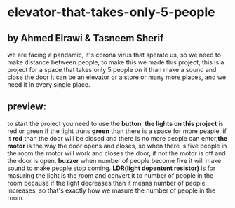 # elevator-that-takes-only-5-people

## by Ahmed Elrawi & Tasneem Sherif 

we are facing a pandamic, it's corona virus that sperate us, so we need to make distance between 
people, to make this we made this project, this is a project for a space that takes only 5 people on 
it than make a sound and close the door
it can be an elevator or a store or many more places, and we need it in every single place.

## preview:

to start the project you need to use the **button**, 
**the lights on this project** is red or green if the 
light truns **green** than there is a space for more peaple, if it **red** than the door will be closed and there
is no more people can enter,**the motor** is the way the door opens and closes, so when there is five people 
in the room the motor will work and closes the door, if not the motor is off and the door is open.
**buzzer** when number of people become five it will make sound to make people stop coming.
**LDR(light depentent resistor)** is for masuring the light is the room and convert it to number of people 
in the room because if the light decreases than it means number of people increases, so that's exactly how 
we masure the number of people in the room.




